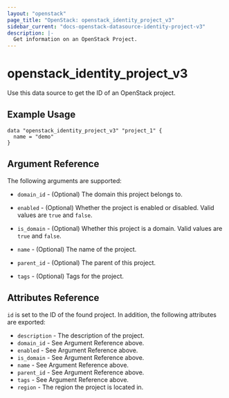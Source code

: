 ```yaml
---
layout: "openstack"
page_title: "OpenStack: openstack_identity_project_v3"
sidebar_current: "docs-openstack-datasource-identity-project-v3"
description: |-
  Get information on an OpenStack Project.
---
```


# openstack\_identity\_project_v3

Use this data source to get the ID of an OpenStack project.

## Example Usage

```hcl
data "openstack_identity_project_v3" "project_1" {
  name = "demo"
}
```

## Argument Reference

The following arguments are supported:

* `domain_id` - (Optional) The domain this project belongs to.

* `enabled` - (Optional) Whether the project is enabled or disabled. Valid
  values are `true` and `false`.

* `is_domain` - (Optional) Whether this project is a domain. Valid values
  are `true` and `false`.

* `name` - (Optional) The name of the project.

* `parent_id` - (Optional) The parent of this project.

* `tags` - (Optional) Tags for the project.

## Attributes Reference

`id` is set to the ID of the found project. In addition, the following attributes
are exported:

* `description` - The description of the project.
* `domain_id` - See Argument Reference above.
* `enabled` - See Argument Reference above.
* `is_domain` - See Argument Reference above.
* `name` - See Argument Reference above.
* `parent_id` - See Argument Reference above.
* `tags` - See Argument Reference above.
* `region` - The region the project is located in.
